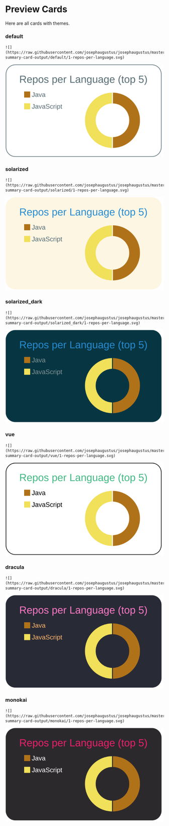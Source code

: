 
# Preview Cards

Here are all cards with themes.


### default


```
![](https://raw.githubusercontent.com/josephaugustus/josephaugustus/master/profile-summary-card-output/default/1-repos-per-language.svg)
```
![](https://raw.githubusercontent.com/josephaugustus/josephaugustus/master/profile-summary-card-output/default/1-repos-per-language.svg)


### solarized


```
![](https://raw.githubusercontent.com/josephaugustus/josephaugustus/master/profile-summary-card-output/solarized/1-repos-per-language.svg)
```
![](https://raw.githubusercontent.com/josephaugustus/josephaugustus/master/profile-summary-card-output/solarized/1-repos-per-language.svg)


### solarized_dark


```
![](https://raw.githubusercontent.com/josephaugustus/josephaugustus/master/profile-summary-card-output/solarized_dark/1-repos-per-language.svg)
```
![](https://raw.githubusercontent.com/josephaugustus/josephaugustus/master/profile-summary-card-output/solarized_dark/1-repos-per-language.svg)


### vue


```
![](https://raw.githubusercontent.com/josephaugustus/josephaugustus/master/profile-summary-card-output/vue/1-repos-per-language.svg)
```
![](https://raw.githubusercontent.com/josephaugustus/josephaugustus/master/profile-summary-card-output/vue/1-repos-per-language.svg)


### dracula


```
![](https://raw.githubusercontent.com/josephaugustus/josephaugustus/master/profile-summary-card-output/dracula/1-repos-per-language.svg)
```
![](https://raw.githubusercontent.com/josephaugustus/josephaugustus/master/profile-summary-card-output/dracula/1-repos-per-language.svg)


### monokai


```
![](https://raw.githubusercontent.com/josephaugustus/josephaugustus/master/profile-summary-card-output/monokai/1-repos-per-language.svg)
```
![](https://raw.githubusercontent.com/josephaugustus/josephaugustus/master/profile-summary-card-output/monokai/1-repos-per-language.svg)

